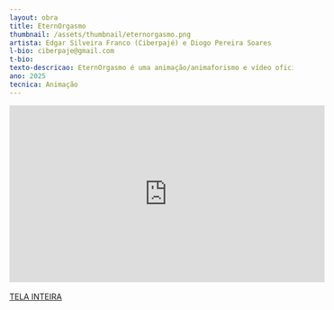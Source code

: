 ```yaml
---
layout: obra
title: EternOrgasmo
thumbnail: /assets/thumbnail/eternorgasmo.png
artista: Edgar Silveira Franco (Ciberpajé) e Diogo Pereira Soares 
l-bio: ciberpaje@gmail.com
t-bio: 
texto-descricao: EternOrgasmo é uma animação/animaforismo e vídeo oficial do projeto musical POSTHUMAN WORM, capitaneado pelo Ciberpajé. A animação é um conto-aforismo-sonoro-experimental que fala de um futuro hipertecnológico na "Aurora Pós-Humana" no qual nanorobôs indutores de orgasmo tornam-se baratos e acessíveis e milhões de seres vão usufruir de suas habilidades entrando em um estado de transe orgástico por horas ininterruptas e chegando à transcendência do ego e à reconexão com a natureza e o Cosmos. A obra foi realizada no contexto das investigações sobre arte e redes neurais do Grupo de Pesquisa CRIA_CIBER (CNPq - PPGACV - FAV/UFG).
ano: 2025
tecnica: Animação
---
```

<div class="responsive-iframe">
<iframe width="560" height="315" src="https://www.youtube.com/embed/F_KK1yX5THc?si=Oue2NC-2l3VSu0J6" title="YouTube video player" frameborder="0" allow="accelerometer; autoplay; clipboard-write; encrypted-media; gyroscope; picture-in-picture; web-share" referrerpolicy="strict-origin-when-cross-origin" allowfullscreen></iframe>
</div>

<br>
<a href="https://www.youtube.com/watch?v=F_KK1yX5THc" target="_blank">TELA INTEIRA</a>
